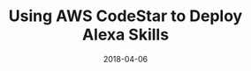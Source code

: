 ---
date: 2018-04-06
title: Using AWS CodeStar to Deploy Alexa Skills
video_id: Rwz8B-eV0Oo
description: Using AWS CodeStar to setup continuous integration workflow in Alexa Lambda function.
categories:
  - Amazon-Alexa
resources:
  - name: Source code
    link: https://github.com/skilltemplates/
  - name: Dabble Lab
    link: https://dabblelab.com
type: Video
set: 
set_order: 50
---
